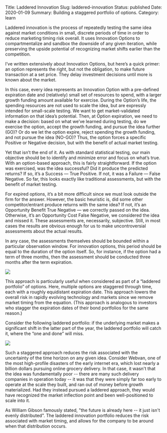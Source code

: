 Title: Laddered Innovation
Slug: laddered-innovation
Status: published
Date: 2020-01-09
Summary: Building a staggered portfolio of options.
Category: learn


Laddered innovation is the process of repeatedly testing the same idea against market conditions in small, discrete periods of time in order to reduce marketing timing risk overall.  It uses Innovation Options to compartmentalize and sandbox the downside of any given iteration, while preserving the upside potential of recognizing market shifts earlier than the competition.

I’ve written extensively about Innovation Options, but here’s a quick primer: an option represents the right, but not the obligation, to make future transaction at a set price.  They delay investment decisions until more is known about the market.

In this case, every idea represents an Innovation Option with a pre-defined expiration date and (relatively) small set of resources to spend, with a larger growth funding amount available for exercise.  During the Option’s life, the spending resources are not used to scale the idea, but are expressly intended for small-scale testing.  We want to get market-validated information on that idea’s potential.  Then, at Option expiration, we need to make a decision:  based on what we’ve learned during testing, do we exercise the option, accept the growth funding, and pursue the idea further (GO)?  Or do we let the option expire, reject spending the growth funding, and not pursue the idea (NO-GO)?  Thus, the option forces a specific Positive or Negative decision, but with the benefit of actual market testing.

Yet that isn’t the end of it.  As with standard statistical testing, our main objective should be to identify and minimize error and focus on what’s true.  With an option-based approach, this is fairly straightforward.  If the option was exercised, was the idea successful?  Did it produce the predicted returns?  If so, it’s a Success — True Positive.  If not, it was a Failure — False Negative.  So far, this looks exactly like traditional assessments, but with the benefit of market testing.

For expired options, it’s a bit more difficult since we must look outside the firm for the answer.  However, the basic heuristic is, did some other competitor/entrant produce returns with the same idea?  If not, it’s an Opportunity Benefit True Negative — we correctly passed on the idea.  Otherwise, it’s an Opportunity Cost False Negative, we considered the idea and missed it.  These assessments are, necessarily, subjective.  Still, in most cases the results are obvious enough for us to make uncontroversial assessments about the actual results.

In any case, the assessments themselves should be bounded within a particular observation window.  For innovation options, this period should be equal to the duration of the option itself.  So, for instance, if the option had a term of three months, then the assessment should be conducted three months after the term expiration.

![][image-1]

This approach is particularly useful when considered as part of a “laddered portfolio” of options.  Here, multiple options are staggered through time, each with a roughly equidistant expiration date.  This approach lowers the overall risk in rapidly evolving technology and markets since we remove market timing from the equation.  (This approach is analogous to investors who stagger the expiration dates of their bond portfolios for the same reason.)

Consider the following laddered portfolio: if the underlying market makes a significant shift in the latter part of the year, the laddered portfolio will catch it, where the “one and done” will miss.

![][image-2]

Such a staggered approach reduces the risk associated with the uncertainty of the time horizon on any given idea.  Consider Webvan, one of the most high-profile disasters of the early internet era, which lost nearly a billion dollars pursuing online grocery delivery.  In that case, it wasn't that the idea was fundamentally poor -- there are many such delivery companies in operation today -- it was that they were simply far too early to operate at the scale they built, and ran out of money before growth materialized.  Had they instead pursued a laddered approach, they would have recognized the market inflection point and been well-positioned to scale into it.

As William Gibson famously stated, "the future is already here -- it just isn't evenly distributed".  The laddered innovation portfolio reduces the risk associated with market timing, and allows for the company to be around when that distribution occurs.

[image-1]:	{static}rung.png
[image-2]:	{static}portfolio.png